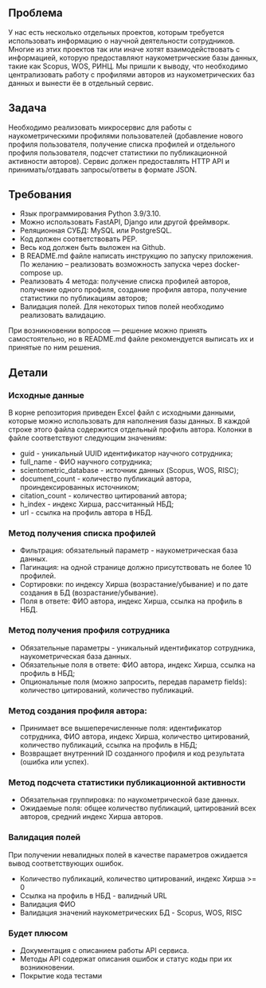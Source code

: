## Проблема
У нас есть несколько отдельных проектов, которым требуется использовать информацию о научной деятельности сотрудников. Многие из этих проектов так или иначе хотят взаимодействовать с информацией, которую предоставляют наукометрические базы данных, такие как Scopus, WOS, РИНЦ. 
Мы пришли к выводу, что необходимо централизовать работу с профилями авторов из наукометрических баз данных и вынести ёе в отдельный сервис.

## Задача
Необходимо реализовать микросервис для работы с наукометрическими профилями пользователей (добавление нового профиля пользователя, получение списка профилей и отдельного профиля пользователя, подсчет статистики по публикационной активности авторов). Сервис должен предоставлять HTTP API и принимать/отдавать запросы/ответы в формате JSON.

## Требования
* Язык программирования Python 3.9/3.10.
* Можно использовать FastAPI, Django или другой фреймворк.
* Реляционная СУБД: MySQL или PostgreSQL.
* Код должен соответствовать PEP.
* Весь код должен быть выложен на Github.
* В README.md файле написать инструкцию по запуску приложения. По желанию – реализовать возможность запуска через docker-compose up.
* Реализовать 4 метода: получение списка профилей авторов, получение одного профиля, создание профиля автора, получение статистики по публикациям авторов;
* Валидация полей. Для некоторых типов полей необходимо реализовать валидацию.

При возникновении вопросов — решение можно принять самостоятельно, но в README.md файле рекомендуется выписать их и принятые по ним решения.

## Детали

### Исходные данные
В корне репозитория приведен Excel файл с исходными данными, которые можно использовать для наполнения базы данных.
В каждой строке этого файла содержится отдельный профиль автора. Колонки в файле соответствуют следующим значениям:
* guid - уникальный UUID идентификатор научного сотрудника;
* full_name - ФИО научного сотрудника;
* scientometric_database - источник данных (Scopus, WOS, RISC);
* document_count - количество публикаций автора, проиндексированных источником;
* citation_count - количество цитирований автора;
* h_index - индекс Хирша, рассчитанный НБД;
* url - ссылка на профиль автора в НБД.

### Метод получения списка профилей
* Фильтрация: обязательный параметр - наукометрическая база данных.
* Пагинация: на одной странице должно присутствовать не более 10 профилей.
* Сортировки: по индексу Хирша (возрастание/убывание) и по дате создания в БД (возрастание/убывание).
* Поля в ответе: ФИО автора, индекс Хирша, ссылка на профиль в НБД.

### Метод получения профиля сотрудника
* Обязательные параметры - уникальный идентификатор сотрудника, наукометрическая база данных.
* Обязательные поля в ответе: ФИО автора, индекс Хирша, ссылка на профиль в НБД;
* Опциональные поля (можно запросить, передав параметр fields): количество цитирований, количество публикаций.

### Метод создания профиля автора:
* Принимает все вышеперечисленные поля: идентификатор сотрудника, ФИО автора, индекс Хирша, количество цитирований, количество публикаций, ссылка на профиль в НБД;
* Возвращает внутренний ID созданного профиля и код результата (ошибка или успех).

### Метод подсчета статистики публикационной активности
* Обязательная группировка: по наукометрической базе данных.
* Ожидаемые поля: общее количество публикаций, цитирований всех авторов, средний индекс Хирша авторов.

### Валидация полей
При получении невалидных полей в качестве параметров ожидается вывод соответствующих ошибок.
* Количество публикаций, количество цитирований, индекс Хирша >= 0
* Ссылка на профиль в НБД - валидный URL
* Валидация ФИО
* Валидация значений наукометрических БД - Scopus, WOS, RISC 

### Будет плюсом
* Документация с описанием работы API сервиса.
* Методы API содержат описания ошибок и статус коды при их возникновении.
* Покрытие кода тестами


